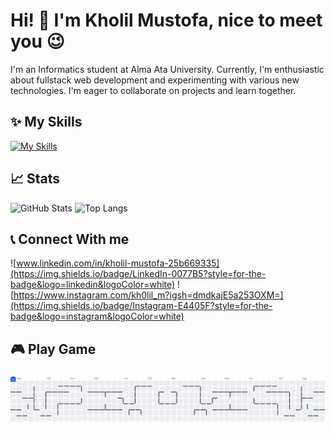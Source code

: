# Hi! 👋 I'm Kholil Mustofa, nice to meet you 😉

I'm an Informatics student at Alma Ata University. Currently, I'm enthusiastic about fullstack web development and experimenting with various new technologies. I'm eager to collaborate on projects and learn together.

## ✨ My Skills 

[![My Skills](https://skillicons.dev/icons?i=html,css,js,php,laravel,bootstrap,tailwind,figma,mysql,sqlite,laragon&theme=dark)](https://skillicons.dev)


## 📈 Stats 

![GitHub Stats](https://github-readme-stats.vercel.app/api?username=kholilmustofa&show_icons=true&theme=transparent)
![Top Langs](https://github-readme-stats.vercel.app/api/top-langs/?username=kholilmustofa&layout=compact&theme=transparent)


## 📞 Connect With me 
![www.linkedin.com/in/kholil-mustofa-25b669335](https://img.shields.io/badge/LinkedIn-0077B5?style=for-the-badge&logo=linkedin&logoColor=white) ![https://www.instagram.com/kh0lil_m?igsh=dmdkajE5a253OXM=](https://img.shields.io/badge/Instagram-E4405F?style=for-the-badge&logo=instagram&logoColor=white)

<h2 align="left">🎮 Play Game</h2>

###


<picture>
  <source media="(prefers-color-scheme: dark)" srcset="https://raw.githubusercontent.com/kholilmustofa/kholilmustofa/output/pacman-contribution-graph-dark.svg">
  <source media="(prefers-color-scheme: light)" srcset="https://raw.githubusercontent.com/kholilmustofa/kholilmustofa/output/pacman-contribution-graph.svg">
  <img alt="pacman contribution graph" src="https://raw.githubusercontent.com/kholilmustofa/kholilmustofa/output/pacman-contribution-graph.svg">
</picture>

###

<!--

